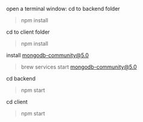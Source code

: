 open a terminal window:
cd to backend folder
> npm install


cd to client folder
> npm install

install mongodb-community@5.0
> brew services start mongodb-community@5.0

cd backend
> npm start

cd client
> npm start